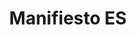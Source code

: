 ---
title: Manifiesto ES
permalink: /manifiesto/
ref: manifest
locale: es
layout: page
inpage_nav: false
seo:
  title: Manifiesto
  description: Manifiesto y firma de adhesiones de la campaña Parad de pararme.
  keywords: manifiesto, adhesiones, racismo, perfil étnico
sections:
  - page-cover
  - statement
  - supporters
page-cover:
  template: theme/cover.html
  section_id: start
  heading: Manifiesto
  bg_image: /assets/img/bannerA.jpg
statement:
  template: manifest/statement.html
  section_id: statement
  heading: Identificaciones por perfil étnico
  subheading: La muestra del racismo institucional más básico y cotidiano. Cuando la seguridad es la excusa para coartar derechos y libertades.
  body: |
    El «perfil étnico» es un criterio normalizado en muchas identificaciones o controles, en los que se solicita la documentación a personas seleccionándolas por su aspecto físico y no por lo que han hecho. Estos controles se dan de forma generalizada y con total impunidad tanto en espacios públicos como privados, frecuentados por personas con rasgos físicos identificados como diversos por la población mayoritaria.

    Es una práctica discriminatoria, racista, clasista e ilegal, ya que representa un atropello tanto de los Derechos Humanos como de las leyes vigentes. A pesar de que los cuerpos de seguridad públicos la justifican como una acción necesaria para la efectividad de su tarea securitaria, según datos oficiales, más del 74% de las personas identificadas no ha cometido ningún delito [1].

    #### Por ello, ponemos de manifiesto que las paradas selectivas por perfil étnico:

    - Son una «práctica persistente y generalizada de control identitario» [2], es decir, un procedimiento sistematizado y no hechos aislados que dependen de un funcionario en concreto.
    - Son discriminatorias y suponen una limitación de la libertad de movimiento, sobre todo para las personas en situación administrativa irregular, que frente a la vulnerabilidad optan por no volver a los espacios públicos que habitualmente frecuentaban.
    - Suponen una puerta abierta a detenciones arbitrarias, multas, órdenes de expulsión, ingresos al CIE y deportaciones, entre otras medidas injustas.
    - Muestran a toda la sociedad que las personas de fenotipo no dominante -tanto extranjera como local- son sospechosas a ojos del Estado. Vinculan la apariencia física con el incumplimiento de la norma y refuerzan la estigmatización y criminalización de las minorías, hecho que dificulta la convivencia democrática y normaliza el control social por parte de la policía.
    - Es un criterio inefectivo y contraproducente en términos de seguridad ciudadana, ya que la gran desproporción entre las identificaciones y los delitos cometidos genera desconfianza hacia la policía y menor predisposición a colaborar con el Estado.

    #### Exigimos a las instituciones que:

    - Reconozcan la dimensión real de los controles policiales guiados por el perfil étnico y los condenen.
    - Faciliten información operativa y de calidad a los agentes de policía. Tomen medidas y den instrucciones claras dirigidas a prevenir y prohibir la identificación de personas inocentes según descripciones demasiado genéricas basadas en el color de piel, etnia o características físicas, culturales y religiosas.
    - Formen a la policía en materia de racismo, para que las identificaciones se lleven a cabo bajo los principios de igualdad y no discriminación, en conformidad con el Código Europeo de Ética de la Policía.
    - Justifiquen y recojan datos de cada actuación de identificación y registro que realicen (incluyendo motivo, perfilación étnica y resultado) y publiquen regularmente estadísticas sobre la cuestión.
    - Introduzcan medidas de control internas y externas, y apliquen sanciones contra los agentes que identifiquen de forma discriminatoria e injustificada.
    - Faciliten mecanismos de denuncia para la población objeto de identificaciones y registros, y favorezcan un sistema de control externo de estos procesos.
    - Difundan activamente los derechos y garantías de las personas y den respuesta a sus preocupaciones sobre los criterios de las identificaciones policiales.

    Es necesario acabar con las identificaciones por perfil étnico porque, además de afectar directamente la vida cotidiana de las personas, son el inicio de una cadena de vulneraciones de derechos fundamentales como:

    - el derecho a la no discriminación y el principio de igualdad,
    - el derecho a la libertad de movimiento,
    - el derecho a la dignidad,
    - el derecho a la libertad y seguridad personales,
    - el derecho al respeto de la vida privada y familiar y
    - el derecho a la libertad religiosa, entre otras.

    Para que la apariencia deje de ser un motivo de control policial, actúa y firma el manifiesto.

    ---

    [1] _Datos facilitados por el Ministerio del Interior en el año 2014_  
    [2] _Relator Especial de Naciones Unidas en su informe sobre España del 2013_
supporters:
  template: manifest/supporters.html
  section_id: supporters
  heading: Participan
  subheading: Un proyecto con el apoyo de
---